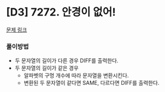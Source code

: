 # [D3] 7272. 안경이 없어!

[문제 링크](https://swexpertacademy.com/main/code/problem/problemDetail.do?contestProbId=AWl0ZQ8qn7UDFAXz)

### 풀이방법
- 두 문자열의 길이가 다른 경우 DIFF를 출력한다.
- 두 문자열의 길이가 같은 경우
    - 알파벳의 구멍 개수에 따라 문자열을 변환시킨다.
    - 변환된 두 문자열이 같다면 SAME, 다르다면 DIFF를 출력한다.
